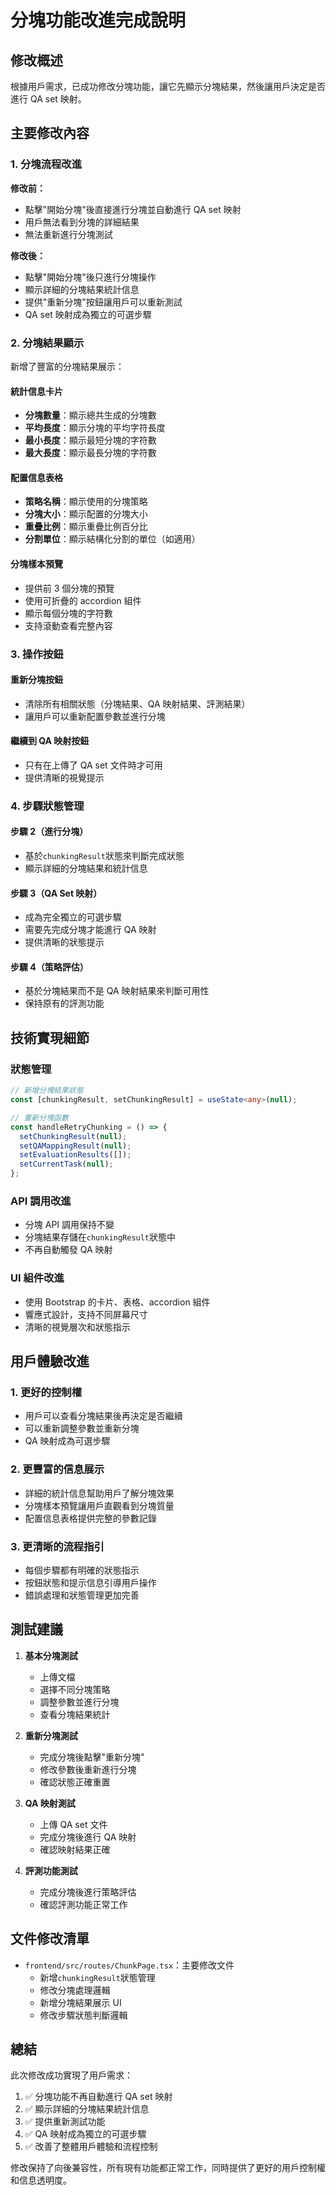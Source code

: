 # 分塊功能改進完成說明

## 修改概述

根據用戶需求，已成功修改分塊功能，讓它先顯示分塊結果，然後讓用戶決定是否進行 QA set 映射。

## 主要修改內容

### 1. 分塊流程改進

**修改前：**

- 點擊"開始分塊"後直接進行分塊並自動進行 QA set 映射
- 用戶無法看到分塊的詳細結果
- 無法重新進行分塊測試

**修改後：**

- 點擊"開始分塊"後只進行分塊操作
- 顯示詳細的分塊結果統計信息
- 提供"重新分塊"按鈕讓用戶可以重新測試
- QA set 映射成為獨立的可選步驟

### 2. 分塊結果顯示

新增了豐富的分塊結果展示：

#### 統計信息卡片

- **分塊數量**：顯示總共生成的分塊數
- **平均長度**：顯示分塊的平均字符長度
- **最小長度**：顯示最短分塊的字符數
- **最大長度**：顯示最長分塊的字符數

#### 配置信息表格

- **策略名稱**：顯示使用的分塊策略
- **分塊大小**：顯示配置的分塊大小
- **重疊比例**：顯示重疊比例百分比
- **分割單位**：顯示結構化分割的單位（如適用）

#### 分塊樣本預覽

- 提供前 3 個分塊的預覽
- 使用可折疊的 accordion 組件
- 顯示每個分塊的字符數
- 支持滾動查看完整內容

### 3. 操作按鈕

#### 重新分塊按鈕

- 清除所有相關狀態（分塊結果、QA 映射結果、評測結果）
- 讓用戶可以重新配置參數並進行分塊

#### 繼續到 QA 映射按鈕

- 只有在上傳了 QA set 文件時才可用
- 提供清晰的視覺提示

### 4. 步驟狀態管理

#### 步驟 2（進行分塊）

- 基於`chunkingResult`狀態來判斷完成狀態
- 顯示詳細的分塊結果和統計信息

#### 步驟 3（QA Set 映射）

- 成為完全獨立的可選步驟
- 需要先完成分塊才能進行 QA 映射
- 提供清晰的狀態提示

#### 步驟 4（策略評估）

- 基於分塊結果而不是 QA 映射結果來判斷可用性
- 保持原有的評測功能

## 技術實現細節

### 狀態管理

```typescript
// 新增分塊結果狀態
const [chunkingResult, setChunkingResult] = useState<any>(null);

// 重新分塊函數
const handleRetryChunking = () => {
  setChunkingResult(null);
  setQAMappingResult(null);
  setEvaluationResults([]);
  setCurrentTask(null);
};
```

### API 調用改進

- 分塊 API 調用保持不變
- 分塊結果存儲在`chunkingResult`狀態中
- 不再自動觸發 QA 映射

### UI 組件改進

- 使用 Bootstrap 的卡片、表格、accordion 組件
- 響應式設計，支持不同屏幕尺寸
- 清晰的視覺層次和狀態指示

## 用戶體驗改進

### 1. 更好的控制權

- 用戶可以查看分塊結果後再決定是否繼續
- 可以重新調整參數並重新分塊
- QA 映射成為可選步驟

### 2. 更豐富的信息展示

- 詳細的統計信息幫助用戶了解分塊效果
- 分塊樣本預覽讓用戶直觀看到分塊質量
- 配置信息表格提供完整的參數記錄

### 3. 更清晰的流程指引

- 每個步驟都有明確的狀態指示
- 按鈕狀態和提示信息引導用戶操作
- 錯誤處理和狀態管理更加完善

## 測試建議

1. **基本分塊測試**

   - 上傳文檔
   - 選擇不同分塊策略
   - 調整參數並進行分塊
   - 查看分塊結果統計

2. **重新分塊測試**

   - 完成分塊後點擊"重新分塊"
   - 修改參數後重新進行分塊
   - 確認狀態正確重置

3. **QA 映射測試**

   - 上傳 QA set 文件
   - 完成分塊後進行 QA 映射
   - 確認映射結果正確

4. **評測功能測試**
   - 完成分塊後進行策略評估
   - 確認評測功能正常工作

## 文件修改清單

- `frontend/src/routes/ChunkPage.tsx`：主要修改文件
  - 新增`chunkingResult`狀態管理
  - 修改分塊處理邏輯
  - 新增分塊結果展示 UI
  - 修改步驟狀態判斷邏輯

## 總結

此次修改成功實現了用戶需求：

1. ✅ 分塊功能不再自動進行 QA set 映射
2. ✅ 顯示詳細的分塊結果統計信息
3. ✅ 提供重新測試功能
4. ✅ QA 映射成為獨立的可選步驟
5. ✅ 改善了整體用戶體驗和流程控制

修改保持了向後兼容性，所有現有功能都正常工作，同時提供了更好的用戶控制權和信息透明度。
